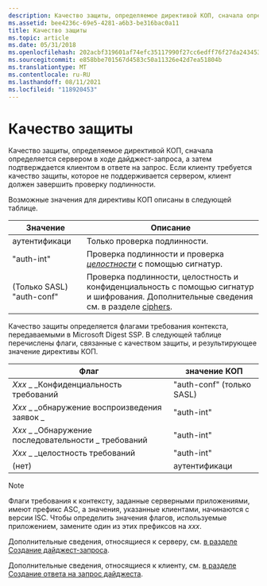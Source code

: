```yaml
---
description: Качество защиты, определяемое директивой КОП, сначала определяется сервером в ходе дайджест-запроса, а затем подтверждается клиентом в ответе на запрос.
ms.assetid: bee4236c-69e5-4281-a6b3-be316bac0a11
title: Качество защиты
ms.topic: article
ms.date: 05/31/2018
ms.openlocfilehash: 202acbf319601af74efc35117990f27cc6edff76f27da243453f82bf50984977
ms.sourcegitcommit: e858bbe701567d4583c50a11326e42d7ea51804b
ms.translationtype: MT
ms.contentlocale: ru-RU
ms.lasthandoff: 08/11/2021
ms.locfileid: "118920453"
---
```

# <a name="quality-of-protection"></a>Качество защиты

Качество защиты, определяемое директивой КОП, сначала определяется сервером в ходе дайджест-запроса, а затем подтверждается клиентом в ответе на запрос. Если клиенту требуется качество защиты, которое не поддерживается сервером, клиент должен завершить проверку подлинности.

Возможные значения для директивы КОП описаны в следующей таблице.



| Значение                   | Описание                                                                                                                                  |
|-------------------------|----------------------------------------------------------------------------------------------------------------------------------------------|
| аутентификаци                  | Только проверка подлинности.                                                                                                                         |
| "auth-int"              | Проверка подлинности и проверка [*целостности*](../secgloss/i-gly.md) с помощью сигнатур.                  |
| (Только SASL) "auth-conf" | Проверка подлинности, целостность и конфиденциальность с помощью сигнатур и шифрования. Дополнительные сведения см. в разделе [ciphers](ciphers.md). |



 

Качество защиты определяется флагами требования контекста, передаваемыми в Microsoft Digest SSP. В следующей таблице перечислены флаги, связанные с качеством защиты, и результирующее значение директивы КОП.



| Флаг                         | значение КОП               |
|------------------------------|-------------------------|
| *Xxx* \_ \_Конфиденциальность требований  | "auth-conf" (только SASL) |
| *Xxx* \_ \_обнаружение воспроизведения заявок \_   | "auth-int"              |
| *Xxx* \_ \_Обнаружение последовательности \_ требований | "auth-int"              |
| *Xxx* \_ \_целостность требований        | "auth-int"              |
| (нет)                       | аутентификаци                  |



 

> [!Note]  
> Флаги требования к контексту, заданные серверными приложениями, имеют префикс ASC, а значения, указанные клиентами, начинаются с версии ISC. Чтобы определить значения флагов, используемые приложением, замените один из этих префиксов на *xxx*.

 

Дополнительные сведения, относящиеся к серверу, см. [в разделе Создание дайджест-запроса](generating-the-digest-challenge.md).

Дополнительные сведения, относящиеся к клиенту, см. [в разделе Создание ответа на запрос дайджеста](generating-the-digest-challenge-response.md).

 

 
